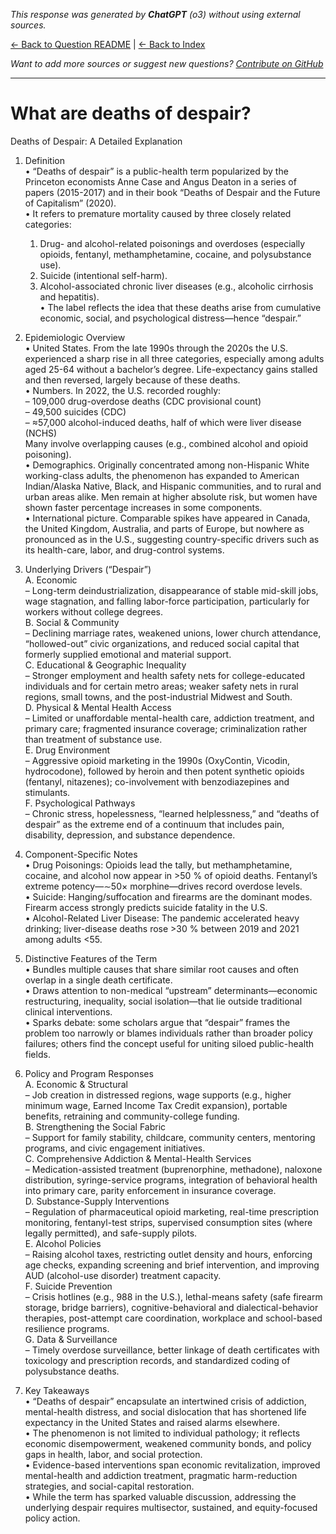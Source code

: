 <!-- 
Generated by: chatgpt
Model: o3
Prompt type: default
Generated at: 2025-06-09T21:59:48.800012
-->

*This response was generated by **ChatGPT** (o3) without using external sources.*

[← Back to Question README](README.md) | [← Back to Index](../README.md)

*Want to add more sources or suggest new questions? [Contribute on GitHub](https://github.com/justinwest/SuggestedSources)*

---

# What are deaths of despair?

Deaths of Despair: A Detailed Explanation  

1. Definition  
   • “Deaths of despair” is a public-health term popularized by the Princeton economists Anne Case and Angus Deaton in a series of papers (2015-2017) and in their book “Deaths of Despair and the Future of Capitalism” (2020).  
   • It refers to premature mortality caused by three closely related categories:  
     1. Drug- and alcohol-related poisonings and overdoses (especially opioids, fentanyl, methamphetamine, cocaine, and polysubstance use).  
     2. Suicide (intentional self-harm).  
     3. Alcohol-associated chronic liver diseases (e.g., alcoholic cirrhosis and hepatitis).  
   • The label reflects the idea that these deaths arise from cumulative economic, social, and psychological distress—hence “despair.”

2. Epidemiologic Overview  
   • United States. From the late 1990s through the 2020s the U.S. experienced a sharp rise in all three categories, especially among adults aged 25-64 without a bachelor’s degree. Life-expectancy gains stalled and then reversed, largely because of these deaths.  
   • Numbers. In 2022, the U.S. recorded roughly:  
     – 109,000 drug-overdose deaths (CDC provisional count)  
     – 49,500 suicides (CDC)  
     – ≈57,000 alcohol-induced deaths, half of which were liver disease (NCHS)  
     Many involve overlapping causes (e.g., combined alcohol and opioid poisoning).  
   • Demographics. Originally concentrated among non-Hispanic White working-class adults, the phenomenon has expanded to American Indian/Alaska Native, Black, and Hispanic communities, and to rural and urban areas alike. Men remain at higher absolute risk, but women have shown faster percentage increases in some components.  
   • International picture. Comparable spikes have appeared in Canada, the United Kingdom, Australia, and parts of Europe, but nowhere as pronounced as in the U.S., suggesting country-specific drivers such as its health-care, labor, and drug-control systems.

3. Underlying Drivers (“Despair”)  
   A. Economic  
      – Long-term deindustrialization, disappearance of stable mid-skill jobs, wage stagnation, and falling labor-force participation, particularly for workers without college degrees.  
   B. Social & Community  
      – Declining marriage rates, weakened unions, lower church attendance, “hollowed-out” civic organizations, and reduced social capital that formerly supplied emotional and material support.  
   C. Educational & Geographic Inequality  
      – Stronger employment and health safety nets for college-educated individuals and for certain metro areas; weaker safety nets in rural regions, small towns, and the post-industrial Midwest and South.  
   D. Physical & Mental Health Access  
      – Limited or unaffordable mental-health care, addiction treatment, and primary care; fragmented insurance coverage; criminalization rather than treatment of substance use.  
   E. Drug Environment  
      – Aggressive opioid marketing in the 1990s (OxyContin, Vicodin, hydrocodone), followed by heroin and then potent synthetic opioids (fentanyl, nitazenes); co-involvement with benzodiazepines and stimulants.  
   F. Psychological Pathways  
      – Chronic stress, hopelessness, “learned helplessness,” and “deaths of despair” as the extreme end of a continuum that includes pain, disability, depression, and substance dependence.

4. Component-Specific Notes  
   • Drug Poisonings: Opioids lead the tally, but methamphetamine, cocaine, and alcohol now appear in >50 % of opioid deaths. Fentanyl’s extreme potency—∼50× morphine—drives record overdose levels.  
   • Suicide: Hanging/suffocation and firearms are the dominant modes. Firearm access strongly predicts suicide fatality in the U.S.  
   • Alcohol-Related Liver Disease: The pandemic accelerated heavy drinking; liver-disease deaths rose >30 % between 2019 and 2021 among adults <55.

5. Distinctive Features of the Term  
   • Bundles multiple causes that share similar root causes and often overlap in a single death certificate.  
   • Draws attention to non-medical “upstream” determinants—economic restructuring, inequality, social isolation—that lie outside traditional clinical interventions.  
   • Sparks debate: some scholars argue that “despair” frames the problem too narrowly or blames individuals rather than broader policy failures; others find the concept useful for uniting siloed public-health fields.

6. Policy and Program Responses  
   A. Economic & Structural  
      – Job creation in distressed regions, wage supports (e.g., higher minimum wage, Earned Income Tax Credit expansion), portable benefits, retraining and community-college funding.  
   B. Strengthening the Social Fabric  
      – Support for family stability, childcare, community centers, mentoring programs, and civic engagement initiatives.  
   C. Comprehensive Addiction & Mental-Health Services  
      – Medication-assisted treatment (buprenorphine, methadone), naloxone distribution, syringe-service programs, integration of behavioral health into primary care, parity enforcement in insurance coverage.  
   D. Substance-Supply Interventions  
      – Regulation of pharmaceutical opioid marketing, real-time prescription monitoring, fentanyl-test strips, supervised consumption sites (where legally permitted), and safe-supply pilots.  
   E. Alcohol Policies  
      – Raising alcohol taxes, restricting outlet density and hours, enforcing age checks, expanding screening and brief intervention, and improving AUD (alcohol-use disorder) treatment capacity.  
   F. Suicide Prevention  
      – Crisis hotlines (e.g., 988 in the U.S.), lethal-means safety (safe firearm storage, bridge barriers), cognitive-behavioral and dialectical-behavior therapies, post-attempt care coordination, workplace and school-based resilience programs.  
   G. Data & Surveillance  
      – Timely overdose surveillance, better linkage of death certificates with toxicology and prescription records, and standardized coding of polysubstance deaths.

7. Key Takeaways  
   • “Deaths of despair” encapsulate an intertwined crisis of addiction, mental-health distress, and social dislocation that has shortened life expectancy in the United States and raised alarms elsewhere.  
   • The phenomenon is not limited to individual pathology; it reflects economic disempowerment, weakened community bonds, and policy gaps in health, labor, and social protection.  
   • Evidence-based interventions span economic revitalization, improved mental-health and addiction treatment, pragmatic harm-reduction strategies, and social-capital restoration.  
   • While the term has sparked valuable discussion, addressing the underlying despair requires multisector, sustained, and equity-focused policy action.